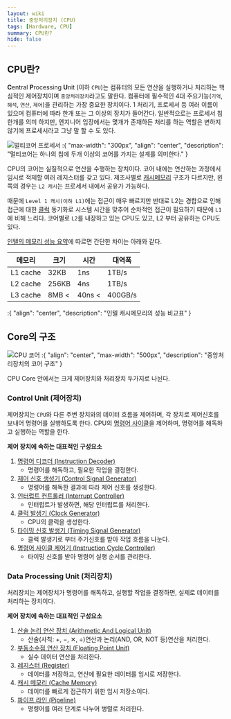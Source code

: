 ```yaml
---
layout: wiki
title: 중앙처리장치 (CPU)
tags: [Hardware, CPU]
summary: CPU란?
hide: false
---
```


## CPU란?

**C**entral **P**rocessing **U**nit (이하 `CPU`)는 컴퓨터의 모든 연산을 실행하거나 처리하는 핵심적인 제어장치이며 `중앙처리장치`라고도 말한다. 
컴퓨터에 필수적인 4대 주요기능(`기억`, `해석`, `연산`, `제어`)을 관리하는 가장 중요한 장치이다.
1
처리기, 프로세서 등 여러 이름이 있으며 컴퓨터에 따라 한개 또는 그 이상의 장치가 들어간다. 일반적으로는 프로세서 칩 한개를 의미 하지만, 엔지니어 입장에서는 몇개가 존재하든 처리를 하는 역할은 변하지 않기에 프로세서라고 그냥 말 할 수 도 있다.  

![멀티코어 프로세서](/post/computer/multicore-processor.png)
:{ "max-width": "300px", "align": "center", "description": "멀티코어는 하나의 칩에 두개 이상의 코어를 가지는 설계를 의미한다." }

CPU의 코어는 실질적으로 연산을 수행하는 장치이다. 코어 내에는 연산하는 과정에서 임시로 적제할 여러 레지스터를 갖고 있다.
제조사별로 [캐시메모리]() 구조가 다르지만, 왼쪽의 경우는 `L2 캐시`는 프로세서 내에서 공유가 가능하다.  

때문에 `Level 1 캐시(이하 L1)`에는 접근이 매우 빠르지만 반대로 L2는 경합으로 인해 접근에 대한 [클럭]() 동기화로 시스템 시간을 맞추어 순차적인 접근이 필요하기 때문에 `L1`에 비해 느리다.
코어별로 `L2`를 내장하고 있는 CPU도 있고, L2 부터 공유하는 CPU도 있다.

[인텔의 메모리 성능 요약](https://www.intel.com/content/www/us/en/developer/articles/technical/memory-performance-in-a-nutshell.html)에 따르면 간단한 차이는 아래와 같다.

| 메모리      | 크기    | 시간     | 대역폭    |
|----------|-------|--------|--------|
| L1 cache | 32KB  | 1ns    | 1TB/s  |
| L2 cache | 256KB | 4ns    | 1TB/s  |
| L3 cache | 8MB < | 40ns < | 400GB/s | 
:{ "align": "center", "description": "인텔 캐시메모리의 성능 비교표" }

## Core의 구조

![CPU 코어](/post/computer/cpu-core-structure.png)
:{ "align": "center", "max-width": "500px", "description": "중앙처리장치의 코어 구조" }

CPU Core 안에서는 크게 제어장치와 처리장치 두가지로 나뉜다.

### Control Unit (제어장치)

제어장치는 `CPU`와 다른 주변 장치와의 데이터 흐름을 제어하며, 각 장치로 제어신호를 보내어 명령어를 실행하도록 한다.
CPU의 [명령어 사이클]()을 제어하며, 명령어를 해독하고 실행하는 역할을 한다.

**제어 장치에 속하는 대표적인 구성요소**

1. [명령어 디코더 (Instruction Decoder)]()
    * 명령어를 해독하고, 필요한 작업을 결정한다.
2. [제어 신호 생성기 (Control Signal Generator)]()
    * 명령어를 해독한 결과에 따라 제어 신호를 생성한다.
3. [인터럽트 컨트롤러 (Interrupt Controller)]()
    * 인터럽트가 발생하면, 해당 인터럽트를 처리한다.
4. [클럭 발생기 (Clock Generator)]()
    * CPU의 클럭을 생성한다.
5. [타이밍 신호 발생기 (Timing Signal Generator)]()
    * 클럭 발생기로 부터 주기신호를 받아 작업 흐름을 나눈다.
6. [명령어 사이클 제어기 (Instruction Cycle Controller)]()
    * 타이밍 신호를 받아 명령어 실행 순서를 관리한다.

### Data Processing Unit (처리장치)

처리장치는 제어장치가 명령어를 해독하고, 실행할 작업을 결정하면, 실제로 데이터를 처리하는 장치이다.

**제어 장치에 속하는 대표적인 구성요소**

1. [산술 논리 연산 장치 (Arithmetic And Logical Unit)]()
    * 산술(사칙: +, −, ✕, ÷)연산과 논리(AND, OR, NOT 등)연산을 처리한다.
2. [부동소수점 연산 장치 (Floating Point Unit)]()
    * 실수 데이터 연산을 처리한다.
3. [레지스터 (Register)]()
    * 데이터를 저장하고, 연산에 필요한 데이터를 임시로 저장한다.
4. [캐시 메모리 (Cache Memory)]()
    * 데이터를 빠르게 접근하기 위한 임시 저장소이다.
5. [파이프 라인 (Pipeline)]()
    * 명령어를 여러 단계로 나누어 병렬로 처리한다.
